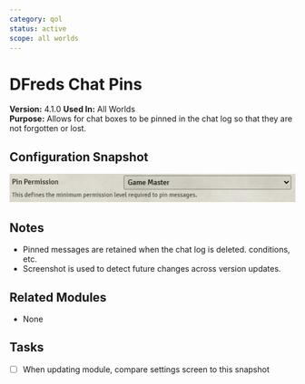 ```yaml
---
category: qol
status: active
scope: all worlds
---
```


# DFreds Chat Pins

**Version:** 4.1.0 
**Used In:** All Worlds  
**Purpose:** Allows for chat boxes to be pinned in the chat log so that they are not forgotten or lost. 

## Configuration Snapshot

![DFreds Chat Pins v4.1.0](./DFredsChatPins-v4.1.0.png)

## Notes

- Pinned messages are retained when the chat log is deleted. conditions, etc.
- Screenshot is used to detect future changes across version updates.

## Related Modules

- None

## Tasks

- [ ] When updating module, compare settings screen to this snapshot


